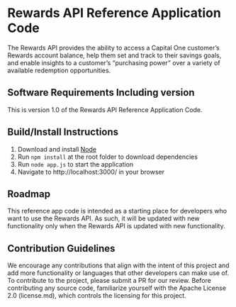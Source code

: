 # Rewards API Reference Application Code

The Rewards API provides the ability to access a Capital One customer’s Rewards account balance, help them set and track to their savings goals, and enable insights to a customer’s “purchasing power” over a variety of available redemption opportunities.

## Software Requirements Including version
This is version 1.0 of the Rewards API Reference Application Code. 

## Build/Install Instructions

1. Download and install [Node]
2. Run `npm install` at the root folder to download dependencies
3. Run `node app.js` to start the application
4. Navigate to http://localhost:3000/ in your browser

## Roadmap
This reference app code is intended as a starting place for developers who want to use the Rewards API. As such, it will be updated with new functionality only when the Rewards API is updated with new functionality.

## Contribution Guidelines
We encourage any contributions that align with the intent of this project and add more functionality or languages that other developers can make use of. To contribute to the project, please submit a PR for our review. Before contributing any source code, familiarize yourself with the Apache License 2.0 (license.md), which controls the licensing for this project.

[node]:<https://nodejs.org>
